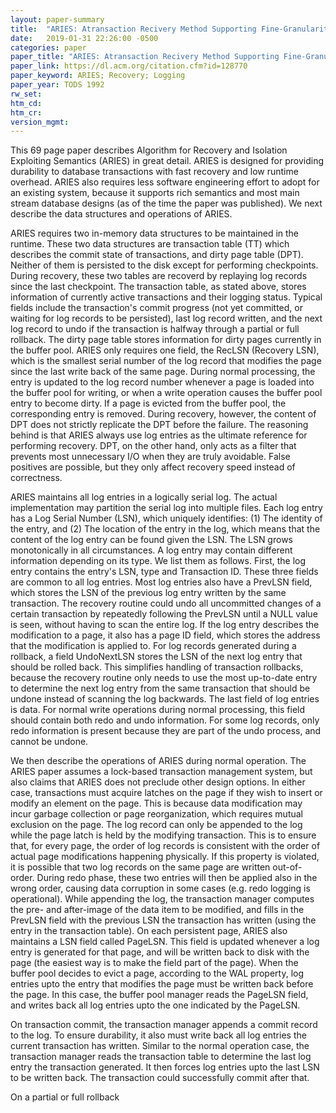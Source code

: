 ```yaml
---
layout: paper-summary
title:  "ARIES: Atransaction Recivery Method Supporting Fine-Granularity Locking and Partial Rollbacks Using Write-Ahead Logging"
date:   2019-01-31 22:26:00 -0500
categories: paper
paper_title: "ARIES: Atransaction Recivery Method Supporting Fine-Granularity Locking and Partial Rollbacks Using Write-Ahead Logging"
paper_link: https://dl.acm.org/citation.cfm?id=128770
paper_keyword: ARIES; Recovery; Logging
paper_year: TODS 1992
rw_set: 
htm_cd: 
htm_cr: 
version_mgmt: 
--- 
```


This 69 page paper describes Algorithm for Recovery and Isolation Exploiting Semantics (ARIES) in great detail. ARIES 
is designed for providing durability to database transactions with fast recovery and low runtime overhead. ARIES also
requires less software engineering effort to adopt for an existing system, because it supports rich semantics and most
main stream database designs (as of the time the paper was published). We next describe the data structures and operations 
of ARIES.

ARIES requires two in-memory data structures to be maintained in the runtime. These two data structures are transaction
table (TT) which describes the commit state of transactions, and dirty page table (DPT). Neither of them is persisted 
to the disk except for performing checkpoints. During recovery, these two tables are recoverd by replaying log records 
since the last checkpoint. The transaction table, as stated above, stores information of currently active transactions
and their logging status. Typical fields include the transaction's commit progress (not yet committed, or waiting for log
records to be persisted), last log record written, and the next log record to undo if the transaction is halfway through
a partial or full rollback. The dirty page table stores information for dirty pages currently in the buffer pool. ARIES
only requires one field, the RecLSN (Recovery LSN), which is the smallest serial number of the log record that modifies the
page since the last write back of the same page. During normal processing, the entry is updated to the log record 
number whenever a page is loaded into the buffer pool for writing, or when a write operation causes the buffer pool 
entry to become dirty. If a page is evicted from the buffer pool, the corresponding entry is removed. During recovery,
however, the content of DPT does not strictly replicate the DPT before the failure. The reasoning behind is that ARIES
always use log entries as the ultimate reference for performing recovery. DPT, on the other hand, only acts as a filter 
that prevents most unnecessary I/O when they are truly avoidable. False positives are possible, but they only affect 
recovery speed instead of correctness.

ARIES maintains all log entries in a logically serial log. The actual implementation may partition the serial log into
multiple files. Each log entry has a Log Serial Number (LSN), which uniquely identifies: (1) The identity of the entry, and 
(2) The location of the entry in the log, which means that the content of the log entry can be found given the LSN. 
The LSN grows monotonically in all circumstances. A log entry may contain different information depending on its type.
We list them as follows. First, the log entry contains the entry's LSN, type and Transaction ID. These three fields
are common to all log entries. Most log entries also have a PrevLSN field, which stores the LSN of the previous log entry
written by the same transaction. The recovery routine could undo all uncommitted changes of a certain transaction by
repeatedly following the PrevLSN until a NULL value is seen, without having to scan the entire log. If the log entry
describes the modification to a page, it also has a page ID field, which stores the address that the modification is 
applied to. For log records generated during a rollback, a field UndoNextLSN stores the LSN of the next log entry that 
should be rolled back. This simplifies handling of transaction rollbacks, because the recovery routine only needs to 
use the most up-to-date entry to determine the next log entry from the same transaction that should be undone instead
of scanning the log backwards. The last field of log entries is data. For normal write operations during normal processing,
this field should contain both redo and undo information. For some log records, only redo information is present because 
they are part of the undo process, and cannot be undone.

We then describe the operations of ARIES during normal operation. The ARIES paper assumes a lock-based transaction management 
system, but also claims that ARIES does not preclude other design options. In either case, transactions must acquire 
latches on the page if they wish to insert or modify an element on the page. This is because data modification may incur
garbage collection or page reorganization, which requires mutual exclusion on the page. The log record can only be appended 
to the log while the page latch is held by the modifying transaction. This is to ensure that, for every page, the order of 
log records is consistent with the order of actual page modifications happening physically. If this property is violated,
it is possible that two log records on the same page are written out-of-order. During redo phase, these two entries will
then be applied also in the wrong order, causing data corruption in some cases (e.g. redo logging is operational). While appending
the log, the transaction manager computes the pre- and after-image of the data item to be modified, and fills in the 
PrevLSN field with the previous LSN the transaction has written (using the entry in the transaction table). On each 
persistent page, ARIES also maintains a LSN field called PageLSN. This field is updated whenever a log entry is generated
for that page, and will be written back to disk with the page (the easiest way is to make the field part of the page).
When the buffer pool decides to evict a page, according to the WAL property, log entries upto the entry that modifies the 
page must be written back before the page. In this case, the buffer pool manager reads the PageLSN field, and writes back
all log entries upto the one indicated by the PageLSN.

On transaction commit, the transaction manager appends a commit record to the log. To ensure durability, it also must 
write back all log entries the current transaction has written. Similar to the normal operation case, the transaction 
manager reads the transaction table to determine the last log entry the transaction generated. It then forces log 
entries upto the last LSN to be written back. The transaction could successfully commit after that.

On a partial or full rollback